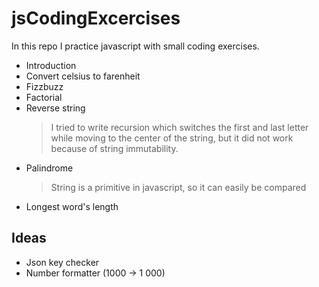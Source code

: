 # jsCodingExcercises
In this repo I practice javascript with small coding exercises.
* Introduction
* Convert celsius to farenheit
* Fizzbuzz
* Factorial
* Reverse string
    > I tried to write recursion which switches the first and last letter while moving to the center of the string, but it did not work because of string immutability.
* Palindrome
    > String is a primitive in javascript, so it can easily be compared
* Longest word's length

## Ideas
* Json key checker
* Number formatter (1000 -> 1 000)
